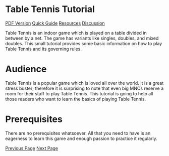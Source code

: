 # Table Tennis Tutorial
[PDF Version](../table_tennis/table_tennis_pdf_version.md)
[Quick Guide](../table_tennis/table_tennis_quick_guide.md)
[Resources](../table_tennis/table_tennis_useful_resources.md)
[Discussion](../table_tennis/table_tennis_discussion.md)

Table Tennis is an indoor game which is played on a table divided in between by a net. The game has variants like singles, doubles, and mixed doubles. This small tutorial provides some basic information on how to play Table Tennis and its governing rules.

# Audience
Table Tennis is a popular game which is loved all over the world. It is a great stress buster; therefore it is surprising to note that even big MNCs reserve a room for their staff to play Table Tennis. This tutorial is going to help all those readers who want to learn the basics of playing Table Tennis.

# Prerequisites
There are no prerequisites whatsoever. All that you need to have is an eagerness to learn this game and enough passion to practice it regularly.


[Previous Page](../table_tennis/index.md) [Next Page](../table_tennis/table_tennis_overview.md) 
